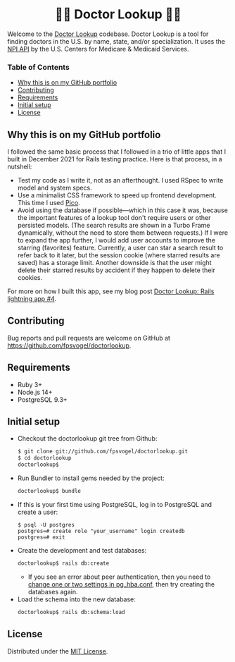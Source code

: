 <h1 align="center">👩‍⚕️ Doctor Lookup 👨‍⚕️</h1>

Welcome to the [Doctor Lookup](https://doctorlookup.herokuapp.com/) codebase. Doctor Lookup is a tool for finding doctors in the U.S. by name, state, and/or specialization. It uses the [NPI API](https://npiregistry.cms.hhs.gov/registry/help-api) by the U.S. Centers for Medicare & Medicaid Services.

### Table of Contents

- [Why this is on my GitHub portfolio](#why-this-is-on-my-github-portfolio)
- [Contributing](#contributing)
- [Requirements](#requirements)
- [Initial setup](#initial-setup)
- [License](#license)

## Why this is on my GitHub portfolio

I followed the same basic process that I followed in a trio of little apps that I built in December 2021 for Rails testing practice. Here is that process, in a nutshell:

- Test my code as I write it, not as an afterthought. I used RSpec to write model and system specs.
- Use a minimalist CSS framework to speed up frontend development. This time I used [Pico](https://picocss.com/).
- Avoid using the database if possible—which in this case it was, because the important features of a lookup tool don't require users or other persisted models. (The search results are shown in a Turbo Frame dynamically, without the need to store them between requests.) If I were to expand the app further, I would add user accounts to improve the starring (favorites) feature. Currently, a user can star a search result to refer back to it later, but the session cookie (where starred results are saved) has a storage limit. Another downside is that the user might delete their starred results by accident if they happen to delete their cookies.

For more on how I built this app, see my blog post [Doctor Lookup: Rails lightning app #4](https://fpsvogel.com/posts/2022/doctor-lookup-health-provider-search-tool).

## Contributing

Bug reports and pull requests are welcome on GitHub at https://github.com/fpsvogel/doctorlookup.

## Requirements

- Ruby 3+
- Node.js 14+
- PostgreSQL 9.3+

## Initial setup

- Checkout the doctorlookup git tree from Github:
    ```sh
    $ git clone git://github.com/fpsvogel/doctorlookup.git
    $ cd doctorlookup
    doctorlookup$
    ```
- Run Bundler to install gems needed by the project:
    ```sh
    doctorlookup$ bundle
    ```
- If this is your first time using PostgreSQL, log in to PostgreSQL and create a user:
    ```
    $ psql -U postgres
    postgres=# create role "your_username" login createdb
    postgres=# exit
    ```
- Create the development and test databases:
    ```sh
    doctorlookup$ rails db:create
    ```
  - If you see an error about peer authentication, then you need to [change one or two settings in pg_hba.conf](https://stackoverflow.com/questions/18664074/getting-error-peer-authentication-failed-for-user-postgres-when-trying-to-ge), then try creating the databases again.
- Load the schema into the new database:
    ```sh
    doctorlookup$ rails db:schema:load
    ```

## License

Distributed under the [MIT License](https://opensource.org/licenses/MIT).
